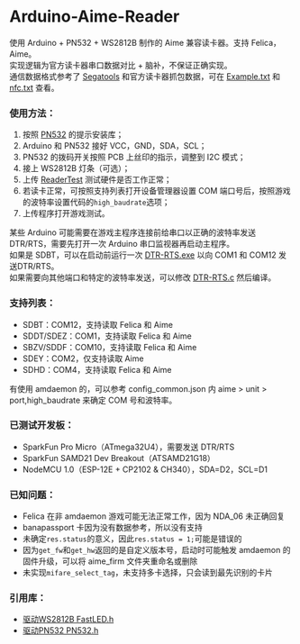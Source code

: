 # Arduino-Aime-Reader
使用 Arduino + PN532 + WS2812B 制作的 Aime 兼容读卡器。支持 Felica，Aime。    
实现逻辑为官方读卡器串口数据对比 + 脑补，不保证正确实现。    
通信数据格式参考了 [Segatools]() 和官方读卡器抓包数据，可在 [Example.txt](doc/Example.txt) 和 [nfc.txt](doc/nfc.txt) 查看。   


### 使用方法：
1. 按照 [PN532](https://github.com/elechouse/PN532) 的提示安装库；
2. Arduino 和 PN532 接好 VCC，GND，SDA，SCL；
3. PN532 的拨码开关按照 PCB 上丝印的指示，调整到 I2C 模式；
4. 接上 WS2812B 灯条（可选）；
5. 上传 [ReaderTest](tools/ReaderTest/ReaderTest.ino) 测试硬件是否工作正常；
6. 若读卡正常，可按照支持列表打开设备管理器设置 COM 端口号后，按照游戏的波特率设置代码的`high_baudrate`选项；
7. 上传程序打开游戏测试。

某些 Arduino 可能需要在游戏主程序连接前给串口以正确的波特率发送 DTR/RTS，需要先打开一次 Arduino 串口监视器再启动主程序。  
如果是 SDBT，可以在启动前运行一次 [DTR-RTS.exe](tools/DTR-RTS.exe) 以向 COM1 和 COM12 发送DTR/RTS。  
如果需要向其他端口和特定的波特率发送，可以修改 [DTR-RTS.c](tools/DTR-RTS.c) 然后编译。


### 支持列表：
- SDBT：COM12，支持读取 Felica 和 Aime
- SDDT/SDEZ：COM1，支持读取 Felica 和 Aime
- SBZV/SDDF：COM10，支持读取 Felica 和 Aime
- SDEY：COM2，仅支持读取 Aime
- SDHD：COM4，支持读取 Felica 和 Aime

有使用 amdaemon 的，可以参考 config_common.json 内 aime > unit > port,high_baudrate 来确定 COM 号和波特率。  


### 已测试开发板：
- SparkFun Pro Micro（ATmega32U4），需要发送 DTR/RTS
- SparkFun SAMD21 Dev Breakout（ATSAMD21G18）
- NodeMCU 1.0（ESP-12E + CP2102 & CH340），SDA=D2，SCL=D1


### 已知问题：
- Felica 在非 amdaemon 游戏可能无法正常工作，因为 NDA_06 未正确回复
- banapassport 卡因为没有数据参考，所以没有支持
- 未确定`res.status`的意义，因此`res.status = 1;`可能是错误的
- 因为`get_fw`和`get_hw`返回的是自定义版本号，启动时可能触发 amdaemon 的固件升级，可以将 aime_firm 文件夹重命名或删除
- 未实现`mifare_select_tag`，未支持多卡选择，只会读到最先识别的卡片


### 引用库：  
- [驱动WS2812B FastLED.h](https://github.com/FastLED/FastLED)
- [驱动PN532 PN532.h](https://github.com/elechouse/PN532)
